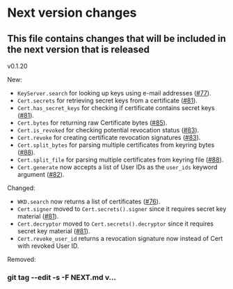 # Next version changes
## This file contains changes that will be included in the next version that is released
v0.1.20

New:
  - `KeyServer.search` for looking up keys using e-mail addresses ([#77]).
  - `Cert.secrets` for retrieving secret keys from a certificate ([#81]).
  - `Cert.has_secret_keys` for checking if certificate contains secret keys ([#81]).
  - `Cert.bytes` for returning raw Certificate bytes ([#85]).
  - `Cert.is_revoked` for checking potential revocation status ([#83]).
  - `Cert.revoke` for creating certificate revocation signatures ([#83]).
  - `Cert.split_bytes` for parsing multiple certificates from keyring bytes ([#88]).
  - `Cert.split_file` for parsing multiple certificates from keyring file ([#88]).
  - `Cert.generate` now accepts a list of User IDs as the `user_ids` keyword argument ([#82]).

Changed:
  - `WKD.search` now returns a list of certificates ([#76]).
  - `Cert.signer` moved to `Cert.secrets().signer` since it requires secret key material ([#81]).
  - `Cert.decryptor` moved to `Cert.secrets().decryptor` since it requires secret key material ([#81]).
  - `Cert.revoke_user_id` returns a revocation signature now instead of Cert with revoked User ID.

Removed:

[#76]: https://codeberg.org/wiktor/pysequoia/issues/76
[#77]: https://codeberg.org/wiktor/pysequoia/issues/77
[#81]: https://codeberg.org/wiktor/pysequoia/issues/81
[#82]: https://codeberg.org/wiktor/pysequoia/issues/82
[#83]: https://codeberg.org/wiktor/pysequoia/issues/83
[#85]: https://codeberg.org/wiktor/pysequoia/issues/85
[#88]: https://codeberg.org/wiktor/pysequoia/issues/88

### git tag --edit -s -F NEXT.md v...
